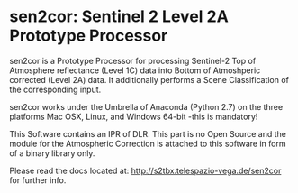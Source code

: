 sen2cor: Sentinel 2 Level 2A Prototype Processor 
=================================================================================

sen2cor is a Prototype Processor for processing Sentinel-2 Top of Atmosphere
reflectance (Level 1C) data into Bottom of Atmoshperic corrected (Level 2A) data.
It additionally performs a Scene Classification of the corresponding input.

sen2cor works under the Umbrella of Anaconda (Python 2.7)
on the three platforms Mac OSX, Linux, and Windows 64-bit -this is mandatory!

This Software contains an IPR of DLR. This part is no Open Source and the
module for the Atmospheric Correction is attached to this software in form
of a binary library only.

Please read the docs located at: http://s2tbx.telespazio-vega.de/sen2cor for further info.
